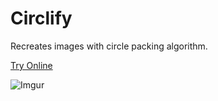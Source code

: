 # Circlify
Recreates images with circle packing algorithm.

[Try Online](https://kodyjking.github.io/circlify/)

![Imgur](https://i.imgur.com/n4ZuPFf.jpg)
